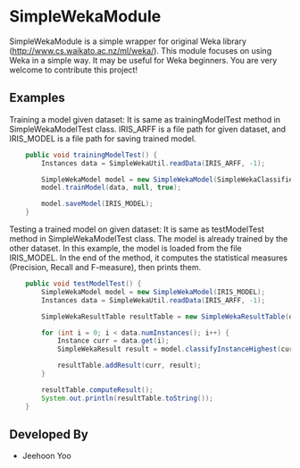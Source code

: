 SimpleWekaModule
===========

SimpleWekaModule is a simple wrapper for original Weka library (http://www.cs.waikato.ac.nz/ml/weka/). This module focuses on using Weka in a simple way. It may be useful for Weka beginners. You are very welcome to contribute this project!

Examples
-----
Training a model given dataset: It is same as trainingModelTest method in SimpleWekaModelTest class. IRIS_ARFF is a file path for given dataset, and IRIS_MODEL is a file path for saving trained model.
```java
    public void trainingModelTest() {
        Instances data = SimpleWekaUtil.readData(IRIS_ARFF, -1);

        SimpleWekaModel model = new SimpleWekaModel(SimpleWekaClassifier.ClassifierName.RANDOM_FOREST);
        model.trainModel(data, null, true);

        model.saveModel(IRIS_MODEL);
    }
```

Testing a trained model on given dataset: It is same as testModelTest method in SimpleWekaModelTest class. The model is already trained by the other dataset. In this example, the model is loaded from the file IRIS_MODEL. In the end of the method, it computes the statistical measures (Precision, Recall and F-measure), then prints them.
```java
    public void testModelTest() {
        SimpleWekaModel model = new SimpleWekaModel(IRIS_MODEL);
        Instances data = SimpleWekaUtil.readData(IRIS_ARFF, -1);

        SimpleWekaResultTable resultTable = new SimpleWekaResultTable(data);

        for (int i = 0; i < data.numInstances(); i++) {
            Instance curr = data.get(i);
            SimpleWekaResult result = model.classifyInstanceHighest(curr);

            resultTable.addResult(curr, result);
        }

        resultTable.computeResult();
        System.out.println(resultTable.toString());
    }
```

Developed By
------------
* Jeehoon Yoo
